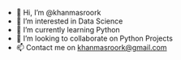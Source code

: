 - 👋 Hi, I’m @khanmasroork
- 👀 I’m interested in Data Science
- 🌱 I’m currently learning Python
- 💞️ I’m looking to collaborate on Python Projects
- 📫 Contact me on khanmasroork@gmail.com

<!---
khanmasroork/khanmasroork is a ✨ special ✨ repository because its `README.md` (this file) appears on your GitHub profile.
You can click the Preview link to take a look at your changes.
--->
